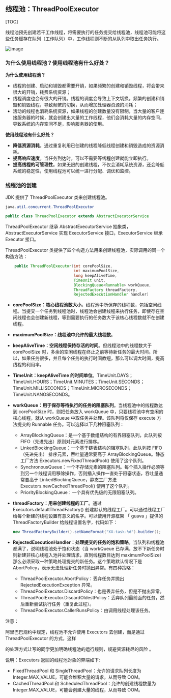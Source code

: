 ## 线程池：ThreadPoolExecutor

[TOC]

线程池预先创建若干工作线程，将需要执行的任务提交给线程池，线程池可能将这些任务缓存在队列（工作队列）中，工作线程则不断的从队列中取出任务执行。

![image](https://user-images.githubusercontent.com/19634532/60884165-d551d600-a27e-11e9-825c-764f48733cbf.png)



### 为什么使用线程池？使用线程池有什么好处？



**为什么使用线程池？**

- 线程的创建、启动和销毁都需要开销，如果频繁的创建和销毁线程，将会带来很大的开销，耗费系统资源；
- 线程调度也会有很大的开销。线程的调度会导致上下文切换。频繁的创建和销毁和销毁线程，导致频繁的切换，从而增加处理器资源的消耗；
- 活动的线程也消耗系统资源，如果线程的创建数量没有限制，当大量的客户连接服务器的时候，就会创建出大量的工作线程，他们会消耗大量的内存空间，导致系统的内存空间不足，影响服务器的使用。



**使用线程池有什么好处？**

- **降低资源消耗**。通过重复利用已创建的线程降低线程创建和销毁造成的资源消耗。
- **提高响应速度**。当任务到达时，可以不需要等线程创建就能立即执行。
- **提高线程的可管理性**。如果无限的创建线程，不仅会消耗系统资源，还会降低系统的稳定性，使用线程池可以统一进行分配、调优和监控。



### 线程池的创建

JDK 提供了 ThreadPoolExecutor 类来创建线程池。

```java
java.util.concurrent.ThreadPoolExecutor

public class ThreadPoolExecutor extends AbstractExecutorService
```

ThreadPoolExecutor 继承 AbstractExecutorService 抽象类，AbstractExecutorService 实现 ExecutorService 接口，ExecutorService 继承 Executor 接口。



ThreadPoolExecutor 类提供了四个构造方法用来创建线程池，实际调用的同一个构造方法：

```java
    public ThreadPoolExecutor(int corePoolSize,
                              int maximumPoolSize,
                              long keepAliveTime,
                              TimeUnit unit,
                              BlockingQueue<Runnable> workQueue,
                              ThreadFactory threadFactory,
                              RejectedExecutionHandler handler)
```

- **corePoolSize：核心线程池数大小**。线程池中所保存的线程数，包括空闲线程。当提交一个任务到线程池时，线程池会创建线程来执行任务，即使存在空闲线程也会创建新线程，等到需要执行的任务数大于该核心线程数就不在创建线程。

- **maximumPoolSize：线程池中允许的最大线程数**。

- **keepAliveTime：空闲线程保持存活的时间**。但线程池中的线程数大于 corePoolSize 时，多余的空闲线程在终止之前等待新任务的最大时间。所以，如果任务很多，并且每个任务的执行时间教短，那么可以调大时间，提高线程的利用率。

- **TimeUnit：keepAliveTime 的时间单位**。TimeUnit.DAYS；TimeUnit.HOURS；TimeUnit.MINUTES；TimeUnit.SECONDS；TimeUnit.MILLISECONDS；TimeUnit.MICROSECONDS；TimeUnit.NANOSECONDS。

- **workQueue：用于保存等待执行的任务的阻塞队列**。当线程池中的线程数达到 corePoolSize 时，则把任务放入 workQueue 中，只要线程池中有空闲的核心线程，就从 workQueue 中取任务并处理。该队列将仅保存 execute 方法提交的 Runnable 任务。可以选择以下几种阻塞队列：

  - ArrayBlockingQueue：是一个基于数组结构的有界阻塞队列，此队列按 FIFO（先进先出）原则对元素进行排序。
  - LinkedBlockingQueue：一个基于链表结构的阻塞队列，此队列按 FIFO（先进先出） 排序元素，吞吐量通常要高于 ArrayBlockingQueue。静态工厂方法 Executors.newFixedThreadPool() 使用了这个队列。
  - SynchronousQueue：一个不存储元素的阻塞队列。每个插入操作必须等到另一个线程调用移除操作，否则插入操作一直处于阻塞状态，吞吐量通常要高于 LinkedBlockingQueue，静态工厂方法 Executors.newCachedThreadPool() 使用了这个队列。
  - PriorityBlockingQueue：一个具有优先级的无限阻塞队列。

- **threadFactory：用来创建线程的工厂**。通过 Executors.defaultThreadFactory() 创建默认的线程工厂。可以通过线程工厂给每个新建的线程设置有意义的名字。可以使用开源框架 「 guava 」提供的 ThreadFactoryBuilder 给线程设置名字，代码如下：

  ```java
  new ThreadFactoryBuilder().setNameFormat("XX-task-%d").builder();
  ```

- **RejectedExecutionHandler：处理提交的任务的饱和策略**。当队列和线程池都满了，说明线程池处于饱和状态（当 workQueue 已存满，放不下新任务时则新建非核心线程入池并处理请求，直到线程数目达到 maximumPoolSize）那么必须采取一种策略处理提交的新任务。这个策略默认情况下是 AbortPolicy，表示无法处理新任务时抛出异常。有四种策略：

  - ThreadPoolExecutor.AbortPolicy：丢弃任务并抛出 RejectedExecutionException 异常。
  - ThreadPoolExecutor.DiscardPolicy：也是丢弃任务，但是不抛出异常。
  - ThreadPoolExecutor.DiscardOldestPolicy：丢弃队列最前面的任务，然后重新尝试执行任务（重复此过程）。
  - ThreadPoolExecutor.CallerRunsPolicy：由调用线程处理该任务。



注意：

阿里巴巴规约中规定，线程池不允许使用 Executors 去创建，而是通过 ThreadPoolExecutor 的方式，这样 

的处理方式让写的同学更加明确线程池的运行规则，规避资源耗尽的风险 。

说明：Executors 返回的线程池对象的弊端如下:

- FixedThreadPool 和 SingleThreadPool：允许的请求队列长度为 Integer.MAX_VALUE，可能会堆积大量的请求，从而导致 OOM。
- CachedThreadPool 和 ScheduledThreadPool：允许的创建线程数量为 Integer.MAX_VALUE，可能会创建大量的线程，从而导致 OOM。

